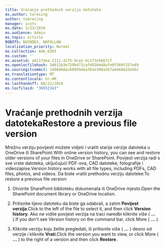 ```yaml
---
title: Vraćanje prethodnih verzija datoteka
ms.author: toresing
author: tomresing
manager: scotv
ms.date: 3/23/2018
ms.audience: Admin
ms.topic: article
ROBOTS: NOINDEX, NOFOLLOW
localization_priority: Normal
ms.collection: Adm_O365
ms.custom: ''
ms.assetid: a8117dea-2111-4275-9ca1-9c1f3e5667cf
ms.openlocfilehash: 3d612b3e729b471cafd8304d8afe0f569f257e49
ms.sourcegitcommit: 1d98db8acb9959aba3b5e308a567ade6b62da56c
ms.translationtype: MT
ms.contentlocale: hr-HR
ms.lasthandoff: 08/22/2019
ms.locfileid: "36552343"
---
```

# <a name="restore-a-previous-file-version"></a><span data-ttu-id="33c3e-102">Vraćanje prethodnih verzija datoteka</span><span class="sxs-lookup"><span data-stu-id="33c3e-102">Restore a previous file version</span></span>

<span data-ttu-id="33c3e-103">Mrežnu verziju povijesti možete vidjeti i vratiti starije verzije datoteka u OneDrive ili SharePoint.</span><span class="sxs-lookup"><span data-stu-id="33c3e-103">With online version history, you can see and restore older versions of your files in OneDrive or SharePoint.</span></span> <span data-ttu-id="33c3e-104">Povijest verzija radi s sve vrste datoteka, uključujući PDF-ova, CAD datoteke, fotografije i videozapise.</span><span class="sxs-lookup"><span data-stu-id="33c3e-104">Version history works with all file types, including PDFs, CAD files, photos, and videos.</span></span> <span data-ttu-id="33c3e-105">Da biste vratili prethodnu verziju datoteke:</span><span class="sxs-lookup"><span data-stu-id="33c3e-105">To restore a previous file version:</span></span>
  
1. <span data-ttu-id="33c3e-106">Otvorite SharePoint biblioteku dokumenata ili OneDrive mjesto.</span><span class="sxs-lookup"><span data-stu-id="33c3e-106">Open the SharePoint document library or OneDrive location.</span></span>
    
2. <span data-ttu-id="33c3e-107">Pritisnite lijevo datoteku da biste ga odabrali, a zatim **Povijest verzija**.</span><span class="sxs-lookup"><span data-stu-id="33c3e-107">Click to the left of the file to select it, and then click **Version history**.</span></span> <span data-ttu-id="33c3e-108">Ako ne vidite povijest verzija na traci naredbi kliknite više ( **...** ).</span><span class="sxs-lookup"><span data-stu-id="33c3e-108">If you don't see Version history on the command bar, click More ( **...** ).</span></span> 
    
3. <span data-ttu-id="33c3e-109">Kliknite verziju koju želite pregledati, ili pritisnite više ( **...** ) desno od verzije i kliknite **Vrati**.</span><span class="sxs-lookup"><span data-stu-id="33c3e-109">Click the version you want to view, or click More ( **...** ) to the right of a version and then click **Restore**.</span></span>
    

